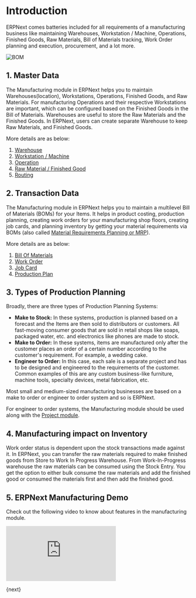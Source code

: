 <!-- add-breadcrumbs -->
# Introduction

ERPNext comes batteries included for all requirements of a manufacturing business like maintaining Warehouses, Workstation / Machine, Operations, Finished Goods, Raw Materials, Bill of Materials tracking, Work Order planning and execution, procurement, and a lot more.

<img class="screenshot" alt="BOM" src="{{docs_base_url}}/v13/assets/img/manufacturing/onboarding.png">

## 1. Master Data

The Manufacturing module in ERPNext helps you to maintain Warehouses(location), Workstations, Operations, Finished Goods, and Raw Materials. For manufacturing Operations and their respective Workstations are important, which can be configured based on the Finished Goods in the Bill of Materials. Warehouses are useful to store the Raw Materials and the Finished Goods. In ERPNext, users can create separate Warehouse to keep Raw Materials, and Finished Goods.

More details are as below:

1. [Warehouse](/docs/v13/user/manual/en/stock/warehouse)
1. [Workstation / Machine](/docs/v13/user/manual/en/manufacturing/workstation)
1. [Operation](/docs/v13/user/manual/en/manufacturing/operation)
1. [Raw Material / Finished Good](/docs/v13/user/manual/en/stock/item)
1. [Routing](/docs/v13/user/manual/en/manufacturing/routing)


## 2. Transaction Data

The Manufacturing module in ERPNext helps you to maintain a multilevel Bill of Materials (BOMs) for your Items. It helps in product costing, production planning, creating work orders for your manufacturing shop floors, creating job cards, and planning inventory by getting your material requirements via BOMs (also called [Material Requirements Planning or MRP](http://erpnext.com/blog/general/what-is-mrp-and-do-yo…)).

More details are as below:

1. [Bill Of Materials](/docs/v13/user/manual/en/manufacturing/bill-of-materials)
1. [Work Order](/docs/v13/user/manual/en/manufacturing/work-order)
1. [Job Card](/docs/v13/user/manual/en/manufacturing/job-card)
1. [Production Plan](/docs/v13/user/manual/en/manufacturing/production-plan)

## 3. Types of Production Planning

Broadly, there are three types of Production Planning Systems:

 * __Make to Stock:__ In these systems, production is planned based on a forecast and the Items are then sold to distributors or customers. All fast-moving consumer goods that are sold in retail shops like soaps, packaged water, etc. and electronics like phones are made to stock.
 * __Make to Order:__ In these systems, items are manufactured only after the customer places an order of a certain number according to the customer's requirement. For example, a wedding cake.
 * __Engineer to Order:__ In this case, each sale is a separate project and has to be designed and engineered to the requirements of the customer. Common examples of this are any custom business-like furniture, machine tools, specialty devices, metal fabrication, etc.

Most small and medium-sized manufacturing businesses are based on a make to order or engineer to order system and so is ERPNext.

For engineer to order systems, the Manufacturing module should be used along with the [Project module](/docs/v13/user/manual/en/projects).

## 4. Manufacturing impact on Inventory

Work order status is dependent upon the stock transactions made against it. In ERPNext, you can transfer the raw materials required to make finished goods from Store to Work In Progress Warehouse. From Work-In-Progress warehouse the raw materials can be consumed using the Stock Entry. You get the option to either bulk consume the raw materials and add the finished good or consumed the materials first and then add the finished good.

## 5. ERPNext Manufacturing Demo

Check out the following video to know about features in the manufacturing module.

<div class="embed-container">
 <iframe src="https://www.youtube.com/embed/xE74wdQU5cc" frameborder="0" allow="autoplay; encrypted-media" allowfullscreen></iframe>
</div>

<!-- <img class="screenshot" alt="Task" src="{{docs_base_url}}/v13/assets/img/manufacturing/manufacturing.png"> -->

{next}
